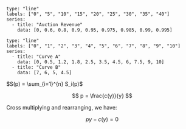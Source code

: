 
```chart 
type: "line"
labels: ["0", "5", "10", "15", "20", "25", "30", "35", "40"]
series:
  - title: "Auction Revenue"
    data: [0, 0.6, 0.8, 0.9, 0.95, 0.975, 0.985, 0.99, 0.995]

```

```chart
type: "line"
labels: ["0", "1", "2", "3", "4", "5", "6", "7", "8", "9", "10"]
series:
  - title: "Curve A"
    data: [0, 0.5, 1.2, 1.8, 2.5, 3.5, 4.5, 6, 7.5, 9, 10]
  - title: "Curve B"
    data: [7, 6, 5, 4.5]

```

$S(p) = \sum_{i=1}^{n} S_i(p)$


$$
p = \frac{c(y)}{y}
$$

Cross multiplying and rearranging, we have:

$$
py - c(y) = 0
$$
